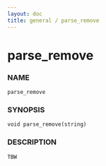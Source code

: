 ```yaml
---
layout: doc
title: general / parse_remove
---
```

# parse_remove

### NAME

    parse_remove

### SYNOPSIS

    void parse_remove(string)

### DESCRIPTION

    TBW

